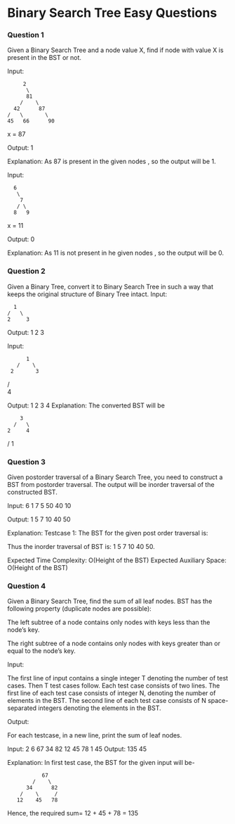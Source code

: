 
# Binary Search Tree Easy Questions


### Question 1
Given a Binary Search Tree and a node value X, find if node with value X is present in the BST or not. 

Input:

         2
          \
          81
        /    \
      42      87
    /   \       \
    45   66      90

x = 87



Output: 1

Explanation: As 87 is present in the
given nodes , so the output will be
1.


Input:

      6
       \
        7
       / \
      8   9
x = 11

Output: 0

Explanation: As 11 is not present in 
he given nodes , so the output will
be 0.


### Question 2
Given a Binary Tree, convert it to Binary Search Tree in such a way that keeps the original structure of Binary Tree intact.
Input:

      1
    /   \
    2     3

Output: 1 2 3


Input:

          1
       /    \
     2       3
   /        
 4       

Output: 1 2 3 4
Explanation:
The converted BST will be

        3
      /   \
    2     4
  /
 1


 ### Question 3
 Given postorder traversal of a Binary Search Tree, you need to construct a BST from postorder traversal. The output will be inorder traversal of the constructed BST.

 Input:
6
1 7 5 50 40 10

Output:
1 5 7 10 40 50

Explanation:
Testcase 1: The BST for the given post order traversal is:


Thus the inorder traversal of BST is: 1 5 7 10 40 50.
 


Expected Time Complexity: O(Height of the BST)
Expected Auxiliary Space: O(Height of the BST)

### Question 4
Given a Binary Search Tree, find the sum of all leaf nodes. BST has the following property (duplicate nodes are possible):

The left subtree of a node contains only nodes with keys less than the node’s key.

The right subtree of a node contains only nodes with keys greater than or equal to the node’s key.

Input:

The first line of input contains a single integer T denoting the number of test cases. Then T test cases follow. Each test case consists of two lines. The first line of each test case consists of integer N, denoting the number of elements in the BST. The second line of each test case consists of N space-separated integers denoting the elements in the BST.

Output:

For each testcase, in a new line, print the sum of leaf nodes.

Input:
2
6
67 34 82 12 45 78
1
45
Output:
135
45

Explanation:
In first test case, the BST for the given input will be-


               67
            /    \
          34      82
        /    \     /           
       12    45   78
         

Hence, the required sum= 12 + 45 + 78 = 135
